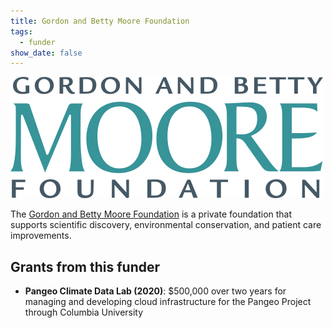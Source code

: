 ```yaml
---
title: Gordon and Betty Moore Foundation
tags:
  - funder
show_date: false
---
```


![](featured.png)

The [Gordon and Betty Moore Foundation](https://www.moore.org/) is a private foundation that supports scientific discovery, environmental conservation, and patient care improvements.

## Grants from this funder

- **Pangeo Climate Data Lab (2020)**: $500,000 over two years for managing and developing cloud infrastructure for the Pangeo Project through Columbia University